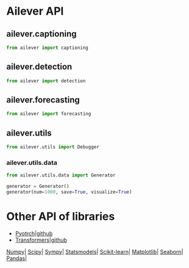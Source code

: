 # Ailever API

## ailever.captioning
```python
from ailever import captioning

```

## ailever.detection
```python
from ailever import detection

```

## ailever.forecasting
```python
from ailever import forecasting

```

## ailever.utils

```python
from ailever.utils import Debugger

```

### ailever.utils.data

```python
from ailever.utils.data import Generator

generator = Generator()
generator(num=1000, save=True, visualize=True)

```


# Other API of libraries
- [Pyotrch](https://pytorch.org/docs/stable/index.html)|[github](https://github.com/pytorch/pytorch)
- [Transformers](https://huggingface.co/transformers/index.html)|[github](https://github.com/huggingface/transformers)

[Numpy](https://github.com/ailever/ailever/blob/master/API.md)|
[Scipy](https://docs.scipy.org/doc/scipy/reference/)|
[Sympy](https://docs.sympy.org/latest/py-modindex.html)|
[Statsmodels](https://www.statsmodels.org/devel/api.html)|
[Scikit-learn](https://scikit-learn.org/stable/modules/classes.html#)|
[Matplotlib](https://matplotlib.org/api/index.html)|
[Seaborn](https://seaborn.pydata.org/api.html#)|
[Pandas](https://pandas.pydata.org/pandas-docs/stable/reference/index.html)|
